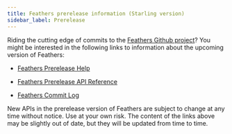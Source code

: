 ```yaml
---
title: Feathers prerelease information (Starling version)
sidebar_label: Prerelease
---
```


Riding the cutting edge of commits to the [Feathers Github project](https://github.com/BowlerHatLLC/feathersui-starling)? You might be interested in the following links to information about the upcoming version of Feathers:

- [Feathers Prerelease Help](http://feathersui.com/beta/help/)

- [Feathers Prerelease API Reference](http://feathersui.com/beta/api-reference/)

- [Feathers Commit Log](https://github.com/BowlerHatLLC/feathersui-starling/commits/master)

New APIs in the prerelease version of Feathers are subject to change at any time without notice. Use at your own risk. The content of the links above may be slightly out of date, but they will be updated from time to time.